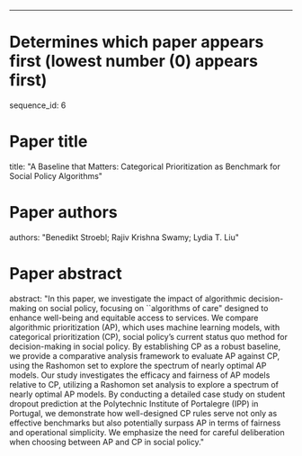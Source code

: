 --- 
# Determines which paper appears first (lowest number (0) appears first)
sequence_id: 6

# Paper title 
title: "A Baseline that Matters: Categorical Prioritization as Benchmark for Social Policy Algorithms"

# Paper authors 
authors: "Benedikt Stroebl; Rajiv Krishna Swamy; Lydia T. Liu"

# Paper abstract 
abstract: "In this paper, we investigate the impact of algorithmic decision-making on social policy, focusing on ``algorithms of care" designed to enhance well-being and equitable access to services. We compare algorithmic prioritization (AP), which uses machine learning models, with categorical prioritization (CP), social policy’s current status quo method for decision-making in social policy.
By establishing CP as a robust baseline, we provide a comparative analysis framework to evaluate AP against CP, using the Rashomon set to explore the spectrum of nearly optimal AP models. Our study investigates the efficacy and fairness of AP models relative to CP, utilizing a Rashomon set analysis to explore a spectrum of nearly optimal AP models. By conducting a detailed case study on student dropout prediction at the Polytechnic Institute of Portalegre (IPP) in Portugal, we demonstrate how well-designed CP rules serve not only as effective benchmarks but also potentially surpass AP in terms of fairness and operational simplicity. We emphasize the need for careful deliberation when choosing between AP and CP in social policy."

